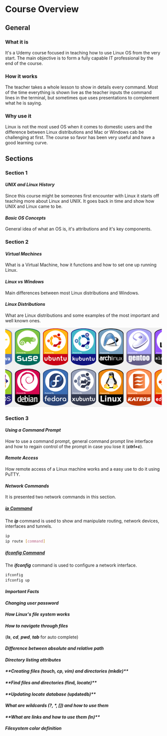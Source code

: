 # Course Overview

## General 

### **What it is**
It's a Udemy course focused in teaching how to use Linux OS from the very start. The main objective is to form a fully capable IT professional by the end of the course.

### **How it works**
The teacher takes a whole lesson to show in details every command. Most of the time everything is shown live as the teacher inputs the command lines in the terminal, but sometimes que uses presentations to complement what he is saying.

### **Why use it**
Linux is not the most used OS when it comes to domestic users and the difference between Linux distributions and Mac or Windows cab be challenging at first. The course so favor has been very useful and have a good learning curve.

## Sections

### **Section 1**
	
#### _**UNIX and Linux History**_
Since this course might be someones first encounter with Linux it starts off teaching more about Linux and UNIX. It goes back in time and show how UNIX and Linux came to be.

#### _**Basic OS Concepts**_
General idea of what an OS is, it's attributions and it's key components.

### **Section 2**

#### _**Virtual Machines**_
What is a Virtual Machine, how it functions and how to set one up running Linux.

#### _**Linux vs Windows**_
Main differences between most Linux distributions and Windows.

#### _**Linux Distributions**_
What are Linux distributions and some examples of the most important and well known ones.

![Linux distributions](../imgs/distributions.png)

### **Section 3**

#### _**Using a Command Prompt**_
How to use a command prompt, general command prompt line interface and how to regain control of the prompt in case you lose it (_**ctrl+c**_).

#### _**Remote Access**_
How remote access of a Linux machine works and a easy use to do it using PuTTY.

#### _**Network Commands**_
It is presented two network commands in this section.

<h5><ins><strong><em>ip</em> Command</strong></ins></h5>

The _**ip**_ command is used to show and manipulate routing, network devices, interfaces and tunnels.

```bash
ip 
ip route [command]
```
<h5><ins><strong><em>ifconfig</em> Command</strong></ins></h5>

The _**ifconfig**_ command is used to configure a network interface.

```bash
ifconfig 
ifconfig up
```

#### _**Important Facts**_


#### _**Changing user password**_

#### _**How Linux's file system works**_

#### _**How to navigate through files**_ 
(_**ls**_, _**cd**_, _**pwd**_, _**tab**_ for auto complete)

#### _**Difference between absolute and relative path**_

#### _**Directory listing attributes**_

#### _**Creating files (_**touch**_, _**cp**_, _**vim**_) and directories (_**mkdir**_)**_

#### _**Find files and directories (_**find**_, _**locate**_)**_

#### _**Updating _**locate**_ database (_**updatedb**_)**_

#### _**What are wildcards (**?**, **\***, **[]**) and how to use them**_

#### _**What are links and how to use them (_**ln**_)**_
#### _**Filesystem color definition**_


